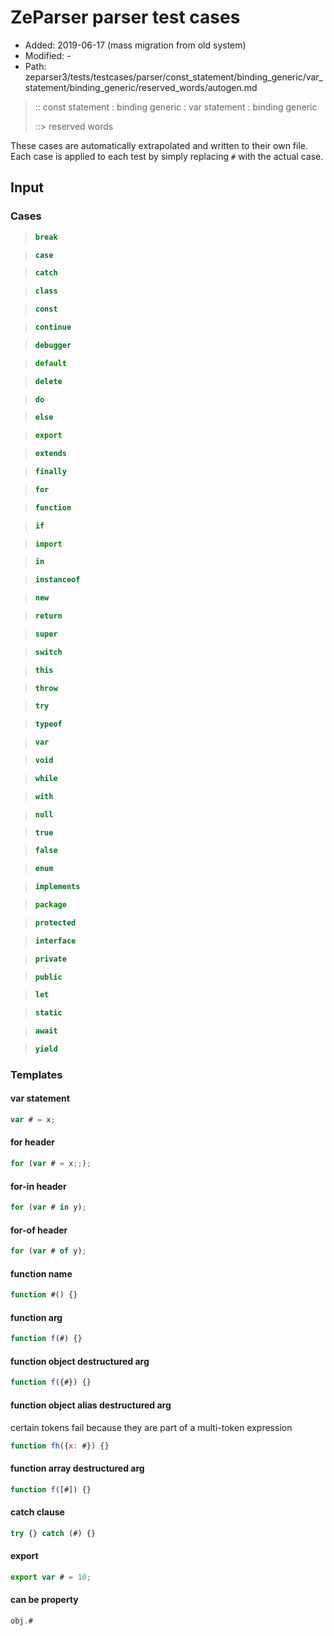 # ZeParser parser test cases

- Added: 2019-06-17 (mass migration from old system)
- Modified: -
- Path: zeparser3/tests/testcases/parser/const_statement/binding_generic/var_statement/binding_generic/reserved_words/autogen.md

> :: const statement : binding generic : var statement : binding generic
>
> ::> reserved words

These cases are automatically extrapolated and written to their own file.
Each case is applied to each test by simply replacing `#` with the actual case.

## Input

### Cases

> `````js
> break
> `````

> `````js
> case
> `````

> `````js
> catch
> `````

> `````js
> class
> `````

> `````js
> const
> `````

> `````js
> continue
> `````

> `````js
> debugger
> `````

> `````js
> default
> `````

> `````js
> delete
> `````

> `````js
> do
> `````

> `````js
> else
> `````

> `````js
> export
> `````

> `````js
> extends
> `````

> `````js
> finally
> `````

> `````js
> for
> `````

> `````js
> function
> `````

> `````js
> if
> `````

> `````js
> import
> `````

> `````js
> in
> `````

> `````js
> instanceof
> `````

> `````js
> new
> `````

> `````js
> return
> `````

> `````js
> super
> `````

> `````js
> switch
> `````

> `````js
> this
> `````

> `````js
> throw
> `````

> `````js
> try
> `````

> `````js
> typeof
> `````

> `````js
> var
> `````

> `````js
> void
> `````

> `````js
> while
> `````

> `````js
> with
> `````

> `````js
> null
> `````

> `````js
> true
> `````

> `````js
> false
> `````

> `````js
> enum
> `````

> `````js
> implements
> `````

> `````js
> package
> `````

> `````js
> protected
> `````

> `````js
> interface
> `````

> `````js
> private
> `````

> `````js
> public
> `````

> `````js
> let
> `````

> `````js
> static
> `````

> `````js
> await
> `````

> `````js
> yield
> `````

### Templates

#### var statement

`````js
var # = x;
`````

#### for header

`````js
for (var # = x;;);
`````

#### for-in header

`````js
for (var # in y);
`````

#### for-of header

`````js
for (var # of y);
`````

#### function name

`````js
function #() {}
`````

#### function arg

`````js
function f(#) {}
`````

#### function object destructured arg

`````js
function f({#}) {}
`````

#### function object alias destructured arg

certain tokens fail because they are part of a multi-token expression

`````js
function fh({x: #}) {}
`````

#### function array destructured arg

`````js
function f([#]) {}
`````

#### catch clause

`````js
try {} catch (#) {}
`````

#### export

`````js
export var # = 10;
`````

#### can be property

`````js
obj.#
`````
